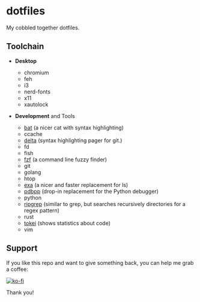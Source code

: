 # dotfiles

My cobbled together dotfiles.

## Toolchain

- **Desktop**

  - chromium
  - feh
  - i3
  - nerd-fonts
  - x11
  - xautolock

- **Development** and Tools
  - [bat](https://github.com/sharkdp/bat) (a nicer cat with syntax highlighting)
  - ccache
  - [delta](https://github.com/dandavison/delta) (syntax highlighting pager for git.)
  - fd
  - fish
  - [fzf](https://github.com/junegunn/fzf) (a command line fuzzy finder)
  - git
  - golang
  - htop
  - [exa](https://github.com/ogham/exa) (a nicer and faster replacement for ls)
  - [pdbpp](https://github.com/pdbpp/pdbpp) (drop-in replacement for the Python debugger)
  - python
  - [ripgrep](https://github.com/BurntSushi/ripgrep) (similar to grep, but searches recursively directories for a regex pattern)
  - rust
  - [tokei](https://github.com/XAMPPRocky/tokei) (shows statistics about code)
  - vim

## Support

If you like this repo and want to give something back, you can help me grab a coffee:

[![ko-fi](https://www.ko-fi.com/img/githubbutton_sm.svg)](https://ko-fi.com/B0B11826R)

Thank you!

